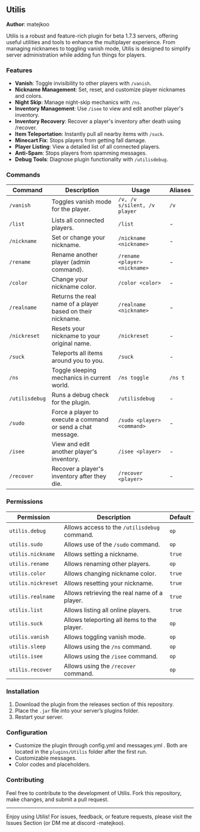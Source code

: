 ## Utilis

**Author**: matejkoo  

Utilis is a robust and feature-rich plugin for beta 1.7.3 servers, offering useful utilities and tools to enhance the multiplayer experience.
From managing nicknames to toggling vanish mode, Utilis is designed to simplify server administration while adding fun things for players.

### Features

- **Vanish**: Toggle invisibility to other players with `/vanish`.
- **Nickname Management**: Set, reset, and customize player nicknames and colors.
- **Night Skip**: Manage night-skip mechanics with `/ns`.
- **Inventory Management**: Use `/isee` to view and edit another player's inventory.
- **Inventory Recovery**: Recover a player's inventory after death using /recover.
- **Item Teleportation**: Instantly pull all nearby items with `/suck`.
- **Minecart Fix**: Stops players from getting fall damage.
- **Player Listing**: View a detailed list of all connected players.
- **Anti-Spam**: Stops players from spamming messages.
- **Debug Tools**: Diagnose plugin functionality with `/utilisdebug`.

### Commands

| Command        | Description                                                       | Usage                          | Aliases  |
|----------------|-------------------------------------------------------------------|--------------------------------|----------|
| `/vanish`      | Toggles vanish mode for the player.                               | `/v, /v s/silent, /v player`   | `/v`     |
| `/list`        | Lists all connected players.                                      | `/list`                        | -        |
| `/nickname`    | Set or change your nickname.                                      | `/nickname <nickname>`         | -        |
| `/rename`      | Rename another player (admin command).                            | `/rename <player> <nickname>`  | -        |
| `/color`       | Change your nickname color.                                       | `/color <color>`               | -        |
| `/realname`    | Returns the real name of a player based on their nickname.        | `/realname <nickname>`         | -        |
| `/nickreset`   | Resets your nickname to your original name.                       | `/nickreset`                   | -        |
| `/suck`        | Teleports all items around you to you.                            | `/suck`                        | -        |
| `/ns`          | Toggle sleeping mechanics in current world.                       | `/ns toggle`                   | `/ns t`  |
| `/utilisdebug` | Runs a debug check for the plugin.                                | `/utilisdebug`                 | -        |
| `/sudo`        | Force a player to execute a command or send a chat message.       | `/sudo <player> <command>`     | -        |
| `/isee`        | View and edit another player's inventory.                         | `/isee <player>`               | -        |
| `/recover`     | Recover a player's inventory after they die.                      | `/recover <player>`            | -        |

### Permissions

| Permission          | Description                                       | Default |
|---------------------|---------------------------------------------------|---------|
| `utilis.debug`      | Allows access to the `/utilisdebug` command.      | `op`    |
| `utilis.sudo`       | Allows use of the `/sudo` command.                | `op`    |
| `utilis.nickname`   | Allows setting a nickname.                        | `true`  |
| `utilis.rename`     | Allows renaming other players.                    | `op`    |
| `utilis.color`      | Allows changing nickname color.                   | `true`  |
| `utilis.nickreset`  | Allows resetting your nickname.                   | `true`  |
| `utilis.realname`   | Allows retrieving the real name of a player.      | `true`  |
| `utilis.list`       | Allows listing all online players.                | `true`  |
| `utilis.suck`       | Allows teleporting all items to the player.       | `op`    |
| `utilis.vanish`     | Allows toggling vanish mode.                      | `op`    |
| `utilis.sleep`      | Allows using the `/ns` command.                   | `op`    |
| `utilis.isee`       | Allows using the `/isee` command.                 | `op`    |
| `utilis.recover`    | Allows using the `/recover` command.              | `op`    |

### Installation

1. Download the plugin from the releases section of this repository.
2. Place the `.jar` file into your server’s plugins folder.
3. Restart your server.

### Configuration

- Customize the plugin through config.yml and messages.yml . Both are located in the `plugins/Utilis` folder after the first run.
- Customizable messages.
- Color codes and placeholders.

### Contributing

Feel free to contribute to the development of Utilis. Fork this repository, make changes, and submit a pull request.

---

Enjoy using Utilis! For issues, feedback, or feature requests, please visit the Issues Section (or DM me at discord -matejkoo).
